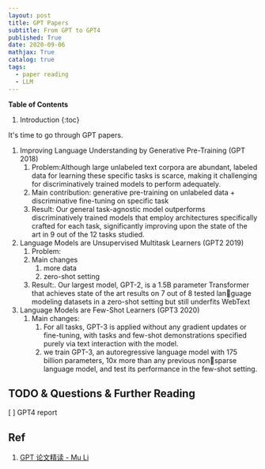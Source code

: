 ```yaml
---
layout: post
title: GPT Papers
subtitle: From GPT to GPT4
published: True
date: 2020-09-06
mathjax: True
catalog: true
tags:
  - paper reading
  - LLM 
---
```


**Table of Contents**
1. Introduction
{:toc}

It's time to go through GPT papers. 


1. Improving Language Understanding by Generative Pre-Training (GPT 2018)
    1. Problem:Although large unlabeled text corpora are abundant, labeled data for learning these specific tasks is scarce, making it challenging for discriminatively trained models to perform adequately.
    2. Main contribution: generative pre-training on unlabeled data + discriminative fine-tuning on specific task
    3. Result: Our general task-agnostic model outperforms discriminatively trained models that employ architectures specifically crafted for each task, significantly improving upon the state of the art in 9 out of the 12 tasks studied.
2. Language Models are Unsupervised Multitask Learners (GPT2 2019)
    1. Problem: 
    2. Main changes
        1. more data
        2. zero-shot setting
    3. Result:. Our largest model, GPT-2, is a 1.5B parameter Transformer that achieves state of the art results on 7 out of 8 tested language modeling datasets in a zero-shot setting but still underfits WebText
3. Language Models are Few-Shot Learners (GPT3 2020)
    1. Main changes: 
        1. For all tasks, GPT-3 is applied without any gradient updates or fine-tuning, with tasks and few-shot demonstrations specified purely via text interaction with the model.
        2. we train GPT-3, an autoregressive language model with 175 billion parameters, 10x more than any previous nonsparse language model, and test its performance in the few-shot setting.

## TODO & Questions & Further Reading
[ ] GPT4 report

## Ref
1. [GPT 论文精读 - Mu Li](https://www.youtube.com/watch?v=t70Bl3w7bxY)
